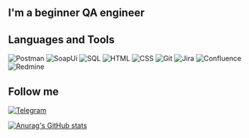 ## I'm a beginner QA engineer

## Languages and Tools
![Postman](https://img.shields.io/badge/-Postman-090909?style=for-the-badge&logo=postman)
![SoapUi](https://img.shields.io/badge/-SoapUI-090909?style=for-the-badge&logo=appveyor)
![SQL](https://img.shields.io/badge/-SQL-090909?style=for-the-badge&logo=appveyor&logoColor=3CB371)
![HTML](https://img.shields.io/badge/-HTML-090909?style=for-the-badge&logo=appveyor&logoColor=9400D3)
![CSS](https://img.shields.io/badge/-CSS-090909?style=for-the-badge&logo=appveyor&logoColor=DC143C)
![Git](https://img.shields.io/badge/-Git-090909?style=for-the-badge&logo=git)
![Jira](https://img.shields.io/badge/-Jira-090909?style=for-the-badge&logo=jira&logoColor=7B68EE)
![Confluence](https://img.shields.io/badge/-Confluence-090909?style=for-the-badge&logo=confluence&logoColor=BC8F8F)
![Redmine](https://img.shields.io/badge/-Redmine-090909?style=for-the-badge&logo=redmine&logoColor=FF0000)

## Follow me
[![Telegram](https://img.shields.io/badge/-Telegram-090909?style=for-the-badge&logo=telegram)](https://t.me/charago_isso)

[![Anurag's GitHub stats](https://github-readme-stats.vercel.app/api?username=alaisara&show_icons=true&theme=radical)](https://github.com/alaisara/github-readme-stats)
